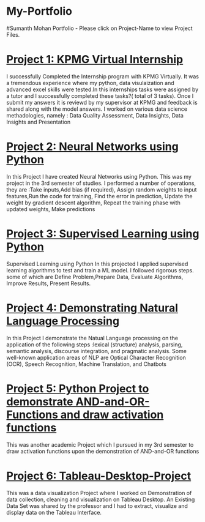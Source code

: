 # My-Portfolio
#Sumanth Mohan Portfolio - Please click on Project-Name to view Project Files.

# [Project 1: KPMG Virtual Internship ](https://github.com/Sumanth3493/KPMG-Virtual-Internship)
I successfully Completed the Internship program with KPMG Virtually. It was a tremendous experience where my python, data visulaization and advanced excel skills were tested.In this internships tasks were assigned by a tutor and I successfully completed these tasks?( total of 3 tasks). Once I submit my answers it is reviewd by my supervisor at KPMG and feedback is shared along with the model answers. I worked on various data science methadologies, namely : Data Quality Assessment, Data Insights, Data Insights and Presentation

# [Project 2: Neural Networks using Python](https://github.com/Sumanth3493/Neural-Networks-using-Python) 
In this Project I have created Neural Networks using Python. This was my project in the 3rd semester of studies. I performed a number of operations, they are :Take inputs,Add bias (if required), Assign random weights to input features,Run the code for training, Find the error in prediction, Update the weight by gradient descent algorithm, Repeat the training phase with updated weights, Make predictions

# [Project 3: Supervised Learning using Python](https://github.com/Sumanth3493/Project-to-Demonstrate-Supervised-Learning-using-Python)
Supervised Learning using Python In this projected I applied supervised learning algorithms to test and train a ML model. I followed rigorous steps. some of which are Define Problem,Prepare Data, Evaluate Algorithms, Improve Results, Present Results.

# [Project 4: Demonstrating Natural Language Processing](https://github.com/Sumanth3493/Project-to-Demonstrate-Natural-Language-Processing-using-Python)
In this Project I demonstrate the Natual Language processing on the application of the following steps :lexical (structure) analysis, parsing, semantic analysis, discourse integration, and pragmatic analysis. Some well-known application areas of NLP are Optical Character Recognition (OCR), Speech Recognition, Machine Translation, and Chatbots

# [Project 5: Python Project to demonstrate AND-and-OR-Functions and draw activation functions](https://github.com/Sumanth3493/Python-Project-to-demonstrate-AND-and-OR-functions-and-draw-Activation-Functions)
This was another academic Project which I pursued in my 3rd semester to draw activation functions upon the demonstration of AND-and-OR functions

# [Project 6: Tableau-Desktop-Project](https://github.com/Sumanth3493/Tableau-Desktop-Project)
This was a data visualization Project where I worked on Demonstration of data collection, cleaning and visualization on Tableau Desktop. An Existing Data Set was shared by the professor and I had to extract, visualize and display data on the Tableau Interface.


